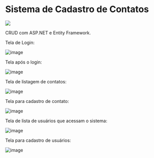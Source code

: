 # Sistema de Cadastro de Contatos

<p align="left"><img src="http://img.shields.io/static/v1?label=STATUS&message=EM%20DESENVOLVIMENTO&color=GREEN&style=for-the-badge" /></p>


CRUD com ASP.NET e Entity Framework.

Tela de Login:

![image](https://user-images.githubusercontent.com/6372185/198166518-618ea20c-eaa3-4989-a393-532e6fe751fb.png)

Tela após o login:

![image](https://user-images.githubusercontent.com/6372185/198166795-23c9b6f0-6125-44c4-aefe-88c2ab2d481b.png)

Tela de listagem de contatos:

![image](https://user-images.githubusercontent.com/6372185/198166948-f1076164-a980-46b7-a914-0f44e9667086.png)

Tela para cadastro de contato:

![image](https://user-images.githubusercontent.com/6372185/198167130-cc54238c-6ae8-4622-8ab6-e38c9add0272.png)

Tela de lista de usuários que acessam o sistema:

![image](https://user-images.githubusercontent.com/6372185/198167092-2d544ced-e76b-4e90-8ba3-f10c3ebd8e93.png)

Tela para cadastro de usuários:

![image](https://user-images.githubusercontent.com/6372185/198167184-d6a6fd64-c0c0-454c-a933-e1a4d10315fd.png)
